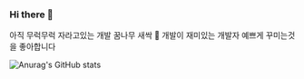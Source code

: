### Hi there 👋

아직 무럭무럭 자라고있는 개발 꿈나무 새싹 🌱
개발이 재미있는 개발자
예쁘게 꾸미는것을 좋아합니다


![Anurag's GitHub stats](https://github-readme-stats.vercel.app/api?username=soyikimm&show_icons=true&theme=radical)
